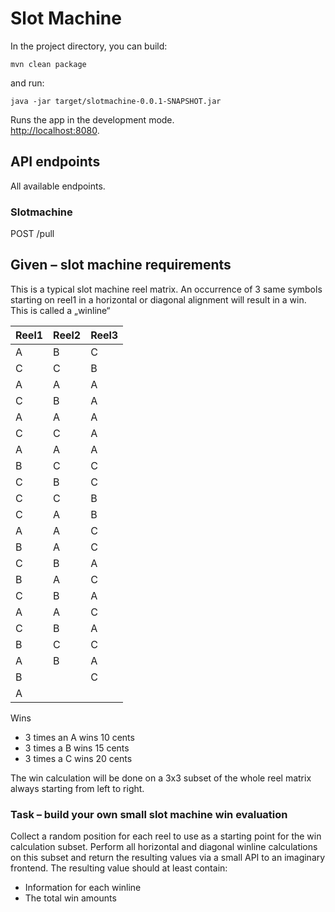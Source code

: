 # Slot Machine

In the project directory, you can build:

`mvn clean package`

and run:

`java -jar target/slotmachine-0.0.1-SNAPSHOT.jar`

Runs the app in the development mode.<br />
[http://localhost:8080](http://localhost:8080).


## API endpoints

All available endpoints.

### Slotmachine

POST /pull<br />

## Given – slot machine requirements
   
This is a typical slot machine reel matrix. An occurrence of 3 same symbols starting on reel1 in a horizontal or diagonal alignment will result in a win. This is called a „winline“

| Reel1 | Reel2 | Reel3 |
|-------|-------|-------|
| A     | B     | C     |
| C     | C     | B     |
| A     | A     | A     |
| C     | B     | A     |
| A     | A     | A     |
| C     | C     | A     |
| A     | A     | A     |
| B     | C     | C     |
| C     | B     | C     |
| C     | C     | B     |
| C     | A     | B     |
| A     | A     | C     |
| B     | A     | C     |
| C     | B     | A     |
| B     | A     | C     |
| C     | B     | A     |
| A     | A     | C     |
| C     | B     | A     |
| B     | C     | C     |
| A     | B     | A     |
| B     |       | C     |
| A     |       |       |

Wins
- 3 times an A wins 10 cents
- 3 times a B wins 15 cents
- 3 times a C wins 20 cents

The win calculation will be done on a 3x3 subset of the whole reel matrix always starting from left to right.

### Task – build your own small slot machine win evaluation
Collect a random position for each reel to use as a starting point for the win calculation subset. Perform all horizontal and diagonal winline calculations on this subset and return the resulting values via a small API to an imaginary frontend. The resulting value should at least contain:
- Information for each winline
- The total win amounts